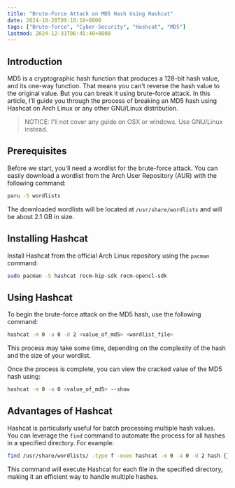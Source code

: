 ```yaml
---
title: "Brute-Force Attack on MD5 Hash Using Hashcat"
date: 2024-10-28T09:10:10+0800
tags: ["Brute-force", "Cyber-Security", "Hashcat", "MD5"]
lastmod: 2024-12-31T06:45:40+0800
---
```


## Introduction

MD5 is a cryptographic hash function that produces a 128-bit hash value, and its one-way function. That means you can't reverse the hash value to the original value. But you can break it using brute-force attack. In this article, I’ll guide you through the process of breaking an MD5 hash using Hashcat on Arch Linux or any other GNU/Linux distribution.

>NOTICE: I'll not cover any guide on OSX or windows. Use GNU/Linux instead.

## Prerequisites

Before we start, you’ll need a wordlist for the brute-force attack. You can easily download a wordlist from the Arch User Repository (AUR) with the following command:

```bash
paru -S wordlists
```

The downloaded wordlists will be located at `/usr/share/wordlists` and will be about 2.1 GB in size.

## Installing Hashcat

Install Hashcat from the official Arch Linux repository using the `pacman` command:

```bash
sudo pacman -S hashcat rocm-hip-sdk rocm-opencl-sdk
```

## Using Hashcat

To begin the brute-force attack on the MD5 hash, use the following command:

```bash
hashcat -m 0 -a 0 -d 2 <value_of_md5> <wordlist_file>
```

This process may take some time, depending on the complexity of the hash and the size of your wordlist.

Once the process is complete, you can view the cracked value of the MD5 hash using:

```bash
hashcat -m 0 -a 0 <value_of_md5> --show
```

## Advantages of Hashcat

Hashcat is particularly useful for batch processing multiple hash values. You can leverage the `find` command to automate the process for all hashes in a specified directory. For example:

```bash
find /usr/share/wordlists/ -type f -exec hashcat -m 0 -a 0 -d 2 hash {} \;
```

This command will execute Hashcat for each file in the specified directory, making it an efficient way to handle multiple hashes.
